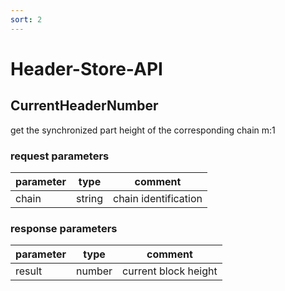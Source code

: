 ```yaml
---
sort: 2
---
```


# Header-Store-API

## CurrentHeaderNumber

get the synchronized part height of the corresponding chain m:1

### request parameters

| parameter | type   | comment |
| --------- | ------ | ------- |
| chain     | string | chain identification |

### response parameters

| parameter | type   | comment |
| --------- | ------ | ------- |
| result    | number | current block height |